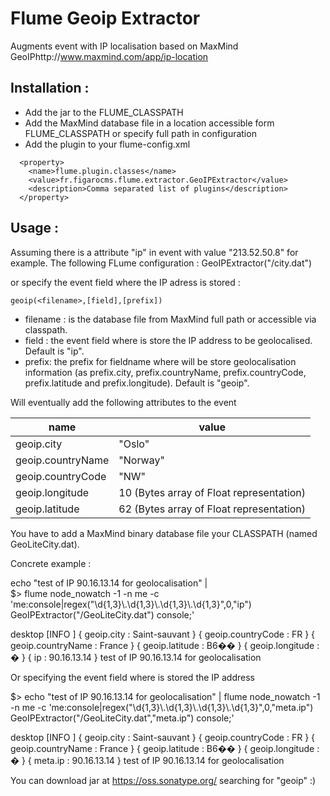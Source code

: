 # Flume Geoip Extractor

Augments event with IP localisation based on MaxMind GeoIPhttp://www.maxmind.com/app/ip-location

## Installation :

 * Add the jar to the FLUME_CLASSPATH
 * Add the MaxMind database file in a location accessible form FLUME_CLASSPATH or specify full path in configuration
 * Add the plugin to your flume-config.xml

```
  <property>
    <name>flume.plugin.classes</name>                                         
    <value>fr.figarocms.flume.extractor.GeoIPExtractor</value>
    <description>Comma separated list of plugins</description>
  </property>
```

## Usage :
Assuming there is a attribute "ip" in event with value "213.52.50.8" for example.
The following FLume configuration :
GeoIPExtractor("/city.dat")

or specify the event field where the IP adress is stored :

```
geoip(<filename>,[field],[prefix])
```

  * filename : is the database file from MaxMind full path or accessible via classpath.
  * field : the event field where is store the IP address to be geolocalised. Default is "ip".
  * prefix: the prefix for fieldname where will be store geolocalisation information (as prefix.city, prefix.countryName, prefix.countryCode, prefix.latitude and prefix.longitude). Default is "geoip".

Will eventually add the following attributes to the event

| **name**           | **value**                     |
|--------------------|-------------------------------|
| geoip.city | "Oslo" |
| geoip.countryName | "Norway" |
| geoip.countryCode | "NW" |
| geoip.longitude | 10 (Bytes array of Float representation) |
| geoip.latitude | 62 (Bytes array of Float representation) |

You have to add a MaxMind binary database file your CLASSPATH (named GeoLiteCity.dat).

Concrete example :

echo "test of IP 90.16.13.14 for geolocalisation" | \
$> flume node_nowatch -1 -n me -c 'me:console|regex("\\d{1,3}\\.\\d{1,3}\\.\\d{1,3}\\.\\d{1,3}",0,"ip") GeoIPExtractor("/GeoLiteCity.dat") console;'

desktop [INFO <DATE>] { geoip.city : Saint-sauvant } { geoip.countryCode : FR } { geoip.countryName : France } { geoip.latitude : B6�� } { geoip.longitude : � } { ip : 90.16.13.14 } test of IP 90.16.13.14 for geolocalisation

Or specifying the event field where is stored the IP address

$> echo "test of IP 90.16.13.14 for geolocalisation" | flume node_nowatch -1 -n me -c 'me:console|regex("\\d{1,3}\\.\\d{1,3}\\.\\d{1,3}\\.\\d{1,3}",0,"meta.ip") GeoIPExtractor("/GeoLiteCity.dat","meta.ip") console;'

desktop [INFO <DATE>] { geoip.city : Saint-sauvant } { geoip.countryCode : FR } { geoip.countryName : France } { geoip.latitude : B6�� } { geoip.longitude : � } { meta.ip : 90.16.13.14 } test of IP 90.16.13.14 for geolocalisation

You can download jar at https://oss.sonatype.org/ searching for "geoip" :)

